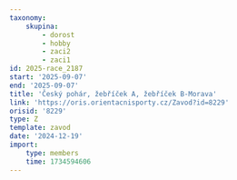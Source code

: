 ```yaml
---
taxonomy:
    skupina:
        - dorost
        - hobby
        - zaci2
        - zaci1
id: 2025-race_2187
start: '2025-09-07'
end: '2025-09-07'
title: 'Český pohár, žebříček A, žebříček B-Morava'
link: 'https://oris.orientacnisporty.cz/Zavod?id=8229'
orisid: '8229'
type: Z
template: zavod
date: '2024-12-19'
import:
    type: members
    time: 1734594606
---
```


